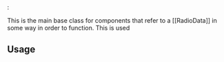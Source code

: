  : 

This is the main base class for components that refer to a [[RadioData]] in some way in order to function. This is used 

## Usage
